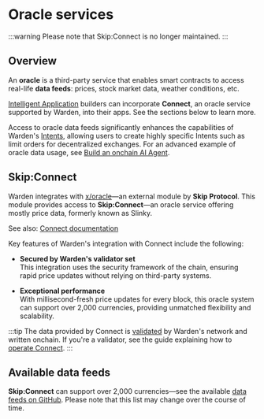 ﻿---
sidebar_position: 4
---

# Oracle services

:::warning
Please note that Skip:Connect is no longer maintained.
:::

## Overview

An **oracle** is a third-party service that enables smart contracts to access real-life **data feeds**: prices, stock market data, weather conditions, etc.

[Intelligent Application](glossary#intelligent-application) builders can incorporate **Connect**, an oracle service supported by Warden, into their apps. See the sections below to learn more.

Access to oracle data feeds significantly enhances the capabilities of Warden's [Intents](glossary#intent), allowing users to create highly specific Intents such as limit orders for decentralized exchanges. For an advanced example of oracle data usage, see [Build an onchain AI Agent](/build-an-agent/introduction).

## Skip\:Connect

Warden integrates with [x/oracle](external-modules#xoracle)—an external module by **Skip Protocol**. This module provides access to **Skip:Connect**—an oracle service offering mostly price data, formerly known as Slinky.

See also: [Connect documentation](https://docs.skip.build/connect/introduction)

Key features of Warden's integration with Connect include the following:

- **Secured by Warden's validator set**  
This integration uses the security framework of the chain, ensuring rapid price updates without relying on third-party systems.

- **Exceptional performance**  
With millisecond-fresh price updates for every block, this oracle system can support over 2,000 currencies, providing unmatched flexibility and scalability.

:::tip
The data provided by Connect is [validated](glossary#validator) by Warden's network and written onchain. If you're a validator, see the guide explaining how to [operate Connect](/operate-a-node/operate-skip-connect).
:::

## Available data feeds

**Skip:Connect** can support over 2,000 currencies—see the available [data feeds on GitHub](https://github.com/warden-protocol/connect/blob/30bf58f5ad6dcf417a3747b7cfffdc637ae3c70f/cmd/constants/markets.go#L1615). Please note that this list may change over the course of time.
